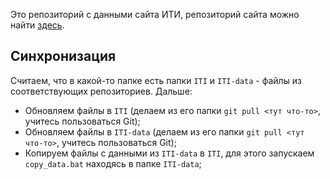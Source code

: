 Это репозиторий с данными сайта ИТИ, репозиторий сайта можно найти [здесь](https://github.com/slavashestakov2005/ITI).  

## Синхронизация
Считаем, что в какой-то папке есть папки `ITI` и `ITI-data` - файлы из соответствующих репозиториев. Дальше:
+ Обновляем файлы в `ITI` (делаем из его папки `git pull <тут что-то>`, учитесь пользоваться Git);
+ Обновляем файлы в `ITI-data` (делаем из его папки `git pull <тут что-то>`, учитесь пользоваться Git);
+ Копируем файлы с данными из `ITI-data` в `ITI`, для этого запускаем `copy_data.bat` находясь в папке `ITI-data`;
